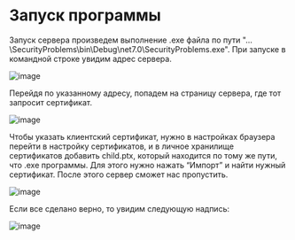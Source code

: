 # Запуск программы
Запуск сервера произведем выполнение .exe файла по пути "…\SecurityProblems\bin\Debug\net7.0\SecurityProblems.exe". При запуске в командной строке увидим адрес сервера.
 
![image](https://github.com/StarLisik/SecurityProblems/assets/71330701/092ff979-65ab-4e7d-8b0a-03f49447b62b)

Перейдя по указанному адресу, попадем на страницу сервера, где тот запросит сертификат.

![image](https://github.com/StarLisik/SecurityProblems/assets/71330701/94669bec-6ef2-43c4-bbb2-9ba6077b90c2)


Чтобы указать клиентский сертификат, нужно в настройках браузера перейти в настройку сертификатов, и в личное хранилище сертификатов добавить child.ptx, который находится по тому же пути, что .exe программы. Для этого нужно нажать “Импорт” и найти нужный сертификат. После этого сервер сможет нас пропустить.
 
![image](https://github.com/StarLisik/SecurityProblems/assets/71330701/f7de2960-4ad1-4141-9641-7f154bccee01)

Если все сделано верно, то увидим следующую надпись:

 ![image](https://github.com/StarLisik/SecurityProblems/assets/71330701/1a65255c-0397-4bc0-970d-7c2fd1d013db)

